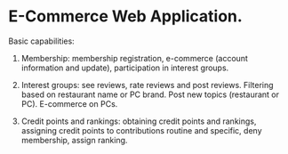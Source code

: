 # E-Commerce Web Application. 


Basic capabilities:

1.	Membership: membership registration, e-commerce (account information and update), participation in interest groups.

2.	Interest groups: see reviews, rate reviews and post reviews. Filtering based on restaurant name or PC brand. Post new topics (restaurant or PC). E-commerce on PCs.

3.	Credit points and rankings: obtaining credit points and rankings, assigning credit points to contributions routine and specific, deny membership, assign ranking.


